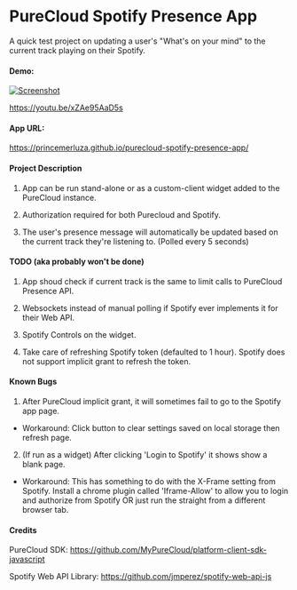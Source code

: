 # PureCloud Spotify Presence App

A quick test project on updating a user's "What's on your mind" to the current track playing on their Spotify.

#### Demo:

[![Screenshot](https://i.imgur.com/LL4K0um.png)](http://www.youtube.com/watch?v=xZAe95AaD5s)

https://youtu.be/xZAe95AaD5s

#### App URL:

https://princemerluza.github.io/purecloud-spotify-presence-app/

#### Project Description

1. App can be run stand-alone or as a custom-client widget added to the PureCloud instance.

2. Authorization required for both Purecloud and Spotify.

2. The user's presence message will automatically be updated based on the current track they're listening to. (Polled every 5 seconds)

#### TODO (aka probably won't be done)

1. App shoud check if current track is the same to limit calls to PureCloud Presence API.

2. Websockets instead of manual polling if Spotify ever implements it for their Web API.

3. Spotify Controls on the widget.

4. Take care of refreshing Spotify token (defaulted to 1 hour). Spotify does not support implicit grant to refresh the token.

#### Known Bugs

1. After PureCloud implicit grant, it will sometimes fail to go to the Spotify app page.

* Workaround: Click button to clear settings saved on local storage then refresh page.

2. (If run as a widget) After clicking 'Login to Spotify' it shows show a blank page.

* Workaround: This has something to do with the X-Frame setting from Spotify. Install a chrome plugin called 'Iframe-Allow' to allow you to login and authorize from Spotify OR just run the straight from a different browser tab.

#### Credits

PureCloud SDK: https://github.com/MyPureCloud/platform-client-sdk-javascript

Spotify Web API Library: https://github.com/jmperez/spotify-web-api-js
